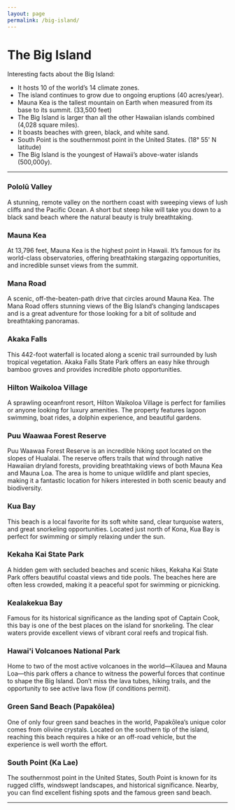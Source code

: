 ```yaml
---
layout: page
permalink: /big-island/
---
```


# The Big Island

Interesting facts about the Big Island:
- It hosts 10 of the world’s 14 climate zones.
- The island continues to grow due to ongoing eruptions (40 acres/year).
- Mauna Kea is the tallest mountain on Earth when measured from its base to its summit. (33,500 feet)
- The Big Island is larger than all the other Hawaiian islands combined (4,028 square miles).
- It boasts beaches with green, black, and white sand.
- South Point is the southernmost point in the United States. (18° 55' N latitude)
- The Big Island is the youngest of Hawaii’s above-water islands (500,000y).

___

### Pololū Valley
A stunning, remote valley on the northern coast with sweeping views of lush cliffs and the Pacific Ocean. A short but steep hike will take you down to a black sand beach where the natural beauty is truly breathtaking.

### Mauna Kea
At 13,796 feet, Mauna Kea is the highest point in Hawaii. It’s famous for its world-class observatories, offering breathtaking stargazing opportunities, and incredible sunset views from the summit.

### Mana Road
A scenic, off-the-beaten-path drive that circles around Mauna Kea. The Mana Road offers stunning views of the Big Island’s changing landscapes and is a great adventure for those looking for a bit of solitude and breathtaking panoramas.

### Akaka Falls
This 442-foot waterfall is located along a scenic trail surrounded by lush tropical vegetation. Akaka Falls State Park offers an easy hike through bamboo groves and provides incredible photo opportunities.

### Hilton Waikoloa Village
A sprawling oceanfront resort, Hilton Waikoloa Village is perfect for families or anyone looking for luxury amenities. The property features lagoon swimming, boat rides, a dolphin experience, and beautiful gardens.

### Puu Waawaa Forest Reserve
Puu Waawaa Forest Reserve is an incredible hiking spot located on the slopes of Hualalai. The reserve offers trails that wind through native Hawaiian dryland forests, providing breathtaking views of both Mauna Kea and Mauna Loa. The area is home to unique wildlife and plant species, making it a fantastic location for hikers interested in both scenic beauty and biodiversity.

### Kua Bay
This beach is a local favorite for its soft white sand, clear turquoise waters, and great snorkeling opportunities. Located just north of Kona, Kua Bay is perfect for swimming or simply relaxing under the sun.

### Kekaha Kai State Park
A hidden gem with secluded beaches and scenic hikes, Kekaha Kai State Park offers beautiful coastal views and tide pools. The beaches here are often less crowded, making it a peaceful spot for swimming or picnicking.

### Kealakekua Bay
Famous for its historical significance as the landing spot of Captain Cook, this bay is one of the best places on the island for snorkeling. The clear waters provide excellent views of vibrant coral reefs and tropical fish.

### Hawai'i Volcanoes National Park
Home to two of the most active volcanoes in the world—Kīlauea and Mauna Loa—this park offers a chance to witness the powerful forces that continue to shape the Big Island. Don’t miss the lava tubes, hiking trails, and the opportunity to see active lava flow (if conditions permit).

### Green Sand Beach (Papakōlea)
One of only four green sand beaches in the world, Papakōlea’s unique color comes from olivine crystals. Located on the southern tip of the island, reaching this beach requires a hike or an off-road vehicle, but the experience is well worth the effort.

### South Point (Ka Lae)
The southernmost point in the United States, South Point is known for its rugged cliffs, windswept landscapes, and historical significance. Nearby, you can find excellent fishing spots and the famous green sand beach.

___
